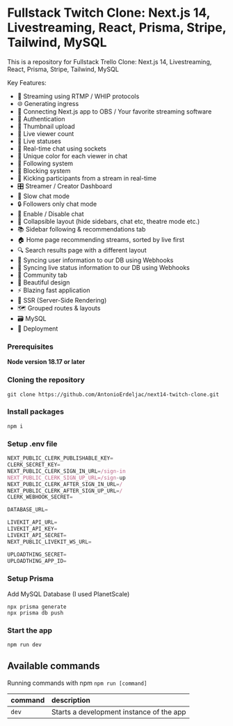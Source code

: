 # Fullstack Twitch Clone: Next.js 14, Livestreaming, React, Prisma, Stripe, Tailwind, MySQL


This is a repository for Fullstack Trello Clone: Next.js 14, Livestreaming, React, Prisma, Stripe, Tailwind, MySQL


Key Features:
- 📡 Streaming using RTMP / WHIP protocols 
- 🌐 Generating ingress
- 🔗 Connecting Next.js app to OBS / Your favorite streaming software 
- 🔐 Authentication 
- 📸 Thumbnail upload
- 👀 Live viewer count 
- 🚦 Live statuses 
- 💬 Real-time chat using sockets 
- 🎨 Unique color for each viewer in chat 
- 👥 Following system 
- 🚫 Blocking system 
- 👢 Kicking participants from a stream in real-time 
- 🎛️ Streamer / Creator Dashboard 
- 🐢 Slow chat mode 
- 🔒 Followers only chat mode 
- 📴 Enable / Disable chat 
- 🔽 Collapsible layout (hide sidebars, chat etc, theatre mode etc.) 
- 📚 Sidebar following & recommendations tab 
- 🏠 Home page recommending streams, sorted by live first 
- 🔍 Search results page with a different layout 
- 🔄 Syncing user information to our DB using Webhooks 
- 📡 Syncing live status information to our DB using Webhooks 
- 🤝 Community tab 
- 🎨 Beautiful design
- ⚡ Blazing fast application 
- 📄 SSR (Server-Side Rendering) 
- 🗺️ Grouped routes & layouts 
- 🗃️ MySQL
- 🚀 Deployment

### Prerequisites

**Node version 18.17 or later**

### Cloning the repository

```shell
git clone https://github.com/AntonioErdeljac/next14-twitch-clone.git
```

### Install packages

```shell
npm i
```

### Setup .env file


```js
NEXT_PUBLIC_CLERK_PUBLISHABLE_KEY=
CLERK_SECRET_KEY=
NEXT_PUBLIC_CLERK_SIGN_IN_URL=/sign-in
NEXT_PUBLIC_CLERK_SIGN_UP_URL=/sign-up
NEXT_PUBLIC_CLERK_AFTER_SIGN_IN_URL=/
NEXT_PUBLIC_CLERK_AFTER_SIGN_UP_URL=/
CLERK_WEBHOOK_SECRET=

DATABASE_URL=

LIVEKIT_API_URL=
LIVEKIT_API_KEY=
LIVEKIT_API_SECRET=
NEXT_PUBLIC_LIVEKIT_WS_URL=

UPLOADTHING_SECRET=
UPLOADTHING_APP_ID=
```

### Setup Prisma

Add MySQL Database (I used PlanetScale)

```shell
npx prisma generate
npx prisma db push

```

### Start the app

```shell
npm run dev
```

## Available commands

Running commands with npm `npm run [command]`

| command         | description                              |
| :-------------- | :--------------------------------------- |
| `dev`           | Starts a development instance of the app |
